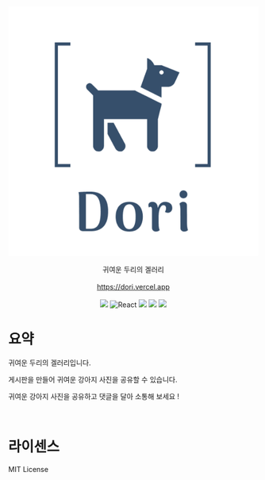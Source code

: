 ![Logo](./src/static/imges/logo.png)

<center>귀여운 두리의 겔러리</center>
</br>
<center><a href="https://dori.ver cel.app/">https://dori.vercel.app</a></center>
</br>
<center>
<img src="https://img.shields.io/badge/TypeScript-3178C6?logo=TypeScript&logoColor=white"/> <img src="https://img.shields.io/badge/React-61DAFB?logo=React&logoColor=white" alt="React"/> <img src="https://img.shields.io/badge/Recoil-E0234E?logoColor=white"/> <img src="https://img.shields.io/badge/TypeORM-E0234E?logoColor=white"/> <img src="https://img.shields.io/badge/emotion-E0234E?logoColor=white"/> </center>

# 요약

귀여운 두리의 겔러리입니다.

게시판을 만들어 귀여운 강아지 사진을 공유할 수 있습니다.

귀여운 강아지 사진을 공유하고 댓글을 달아 소통해 보세요 !

</br>

# 라이센스

MIT License
